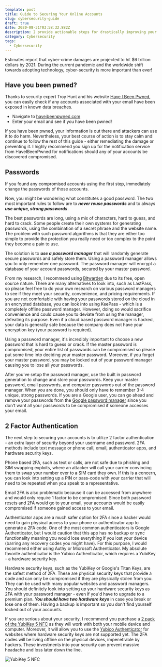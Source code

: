 ```yaml
---
template: post
title: Guide to Securing Your Online Accounts
slug: cybersecurity-guide
draft: true
date: 2020-08-31T03:58:32.882Z
description: I provide actionable steps for drastically improving your online security.
category: Cybersecurity
tags:
  - Cybersecurity
---
```

Estimates report that cyber-crime damages are projected to hit $6 trillion dollars by 2021. During the current pandemic and the worldwide shift towards adopting technology, cyber-security is more important than ever!

## Have you been pwned?

Thanks to security expert Troy Hunt and his website [Have I Been Pwned](https://haveibeenpwned.com/), you can easily check if any accounts associated with your email have been exposed in known data breaches.

* Navigate to [haveibeenpwned.com](https://haveibeenpwned.com/)
* Enter your email and see if you have been pwned!

If you have been pwned, your information is out there and attackers can use it to do harm. Nevertheless, your best course of action is to stay calm and continue to follow the rest of this guide - either remediating the damage or preventing it. I highly recommend you sign up for the notification service from HaveIBeenPwned for notifications should any of your accounts be discovered compromised.

## Passwords

If you found any compromised accounts using the first step, immediately change the passwords of those accounts.

Now, you might be wondering what constitutes a good password. The two most important rules to follow are to ***never reuse passwords*** and to always ***use unique, strong passwords***.

The best passwords are long, using a mix of characters, hard to guess, and hard to crack. Some people create their own systems for generating passwords, using the combination of a secret phrase and the website name. The problem with such password algorithms is that they are either too simple to provide the protection you really need or too complex to the point they become a pain to use.

The solution is to ***use a password manager*** that will randomly generate secure passwords and safely store them. Using a password manager allows you to only remember one password. The password manager will encrypt a database of your account passwords, secured by your master password.

From my research, I recommend using [Bitwarden](https://bitwarden.com/) due to its free, open source nature. There are many alternatives to look into, such as LastPass, so please feel free to do your own research on various password managers to see if they meet your security, convenience, and pricing requirements. If you are not comfortable with having your passwords stored on the cloud in an encrypted database, you can look into using KeePass - which is a completely offline password manager. However, doing so would sacrifice convenience and could cause you to deviate from using the manager, defeating its purpose. Even if a cloud based password manager is hacked, your data is generally safe because the company does not have your encryption key (your password is required).

Using a password manager, it's incredibly important to choose a new password that is hard to guess or crack. If the master password is compromised, your entire list of passwords can be compromised so please put some time into deciding your master password. Moreover, if you forget your master password, you may be locked out of your password manager causing you to lose all your passwords.

After you've setup the password manager, use the built in password generation to change and store your passwords. Keep your master password, email passwords, and computer passwords out of the password manager. When you are done, you should only have to remember 3-4 unique, strong passwords. If you are a Google user, you can go ahead and remove your passwords from the [Google password manager](https://passwords.google.com/) since you don't want all your passwords to be compromised if someone accesses your email.

## 2 Factor Authentication

The next step to securing your accounts is to utilize 2 factor authentication - an extra layer of security beyond your username and password. 2FA methods include text message or phone call, email, authenticator apps, and hardware security keys.

Phone based 2FA, such as text or calls, are not safe due to phishing and SIM swapping exploits, where an attacker will call your carrier convincing them to swap your number over to a SIM card they own. If this is a concern, you can look into setting up a PIN or pass-code with your carrier that will need to be repeated when you speak to a representative.

Email 2FA is also problematic because it can be accessed from anywhere and would only require 1 factor to be compromised. Since both password resets and 2FA would go to your email, your accounts would be easily compromised if someone gained access to your email.

Authenticator apps are a much safer option for 2FA since a hacker would need to gain physical access to your phone or authenticator app to generate a 2FA code. One of the most common authenticators is Google Authenticator, but I would caution that this app has no backup or sync functionality meaning you would lose everything if you lost your device (barring any recovery codes you might have). For this purpose, I would recommend either using Authy or Microsoft Authenticator. My absolute favorite authenticator is the Yubico Authenticator, which requires a YubiKey - a hardware security key.

Hardware security keys, such as the YubiKey or Google's Titan Keys, are the safest method of 2FA. These are physical security keys that provide a code and can only be compromised if they are physically stolen from you. They can be used with many popular websites and password managers. You should definitely look into setting up your hardware security keys as 2FA with your password manager - even if you'd have to upgrade to a premium plan. ***You should have two hardware keys*** in case you break or lose one of them. Having a backup is important so you don't find yourself locked out of your accounts.

If you are serious about your security, I recommend you purchase a [2 pack of the YubiKey 5 NFC](https://www.yubico.com/product/yubikey-5-nfc-pack-of-2) as they will work with both your mobile device and computer. Moreover, it will allow you to use the [Yubico Authenticator](https://www.yubico.com/products/services-software/download/yubico-authenticator/) for websites where hardware security keys are not supported yet. The 2FA codes will be living offline on the physical devices, impenetrable by hackers. These investments into your security can prevent massive headache and loss later down the line.

![YubiKey 5 NFC](/media/yubikey.jpg "YubiKey 5 NFC")